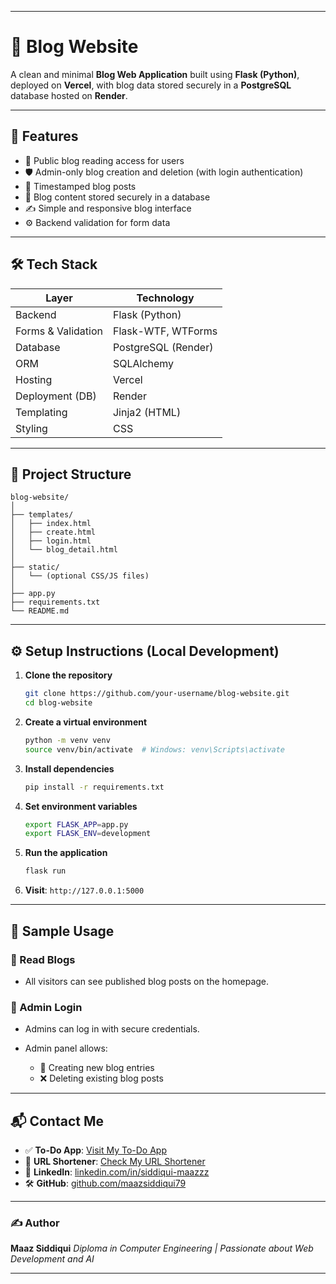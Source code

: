 
---

# 📝 Blog Website

A clean and minimal **Blog Web Application** built using **Flask (Python)**, deployed on **Vercel**, with blog data stored securely in a **PostgreSQL** database hosted on **Render**.

<!-- ---

## 🌐 Live Demo

👉 [Visit the Blog Website]() -->

---

## 🚀 Features

* 📰 Public blog reading access for users
* 🛡️ Admin-only blog creation and deletion (with login authentication)
* 📅 Timestamped blog posts
* 🧾 Blog content stored securely in a database
* ✍️ Simple and responsive blog interface
* ⚙️ Backend validation for form data

---

## 🛠️ Tech Stack

| Layer              | Technology          |
| ------------------ | ------------------- |
| Backend            | Flask (Python)      |
| Forms & Validation | Flask-WTF, WTForms  |
| Database           | PostgreSQL (Render) |
| ORM                | SQLAlchemy          |
| Hosting            | Vercel              |
| Deployment (DB)    | Render              |
| Templating         | Jinja2 (HTML)       |
| Styling            | CSS                 |

---

## 🧱 Project Structure

```
blog-website/
│
├── templates/
│   ├── index.html
│   ├── create.html
│   ├── login.html
│   └── blog_detail.html
│
├── static/
│   └── (optional CSS/JS files)
│
├── app.py
├── requirements.txt
└── README.md
```

---

## ⚙️ Setup Instructions (Local Development)

1. **Clone the repository**

   ```bash
   git clone https://github.com/your-username/blog-website.git
   cd blog-website
   ```

2. **Create a virtual environment**

   ```bash
   python -m venv venv
   source venv/bin/activate  # Windows: venv\Scripts\activate
   ```

3. **Install dependencies**

   ```bash
   pip install -r requirements.txt
   ```

4. **Set environment variables**

   ```bash
   export FLASK_APP=app.py
   export FLASK_ENV=development
   ```

5. **Run the application**

   ```bash
   flask run
   ```

6. **Visit**:
   `http://127.0.0.1:5000`

---

<!-- ## 📦 Deployment

### 🌍 Vercel (Frontend)

* Flask app deployed using Vercel’s Python template or custom configuration.

### 🗄️ Render (Database)

* PostgreSQL database hosted on [Render.com](https://render.com).
* Use the following format for your database URI:

  ```bash
  postgresql+psycopg2://username:password@host:port/database_name
  ```

--- -->

## 📑 Sample Usage

### 👀 Read Blogs

* All visitors can see published blog posts on the homepage.

### 🔐 Admin Login

* Admins can log in with secure credentials.
* Admin panel allows:

  * 📝 Creating new blog entries
  * ❌ Deleting existing blog posts

---

## 📬 Contact Me

* ✅ **To-Do App**: [Visit My To-Do App](https://go-todo-task.vercel.app/)
* 🔗 **URL Shortener**: [Check My URL Shortener](#)
* 💼 **LinkedIn**: [linkedin.com/in/siddiqui-maazzz](https://www.linkedin.com/in/siddiqui-maazzz/)
* 🛠️ **GitHub**: [github.com/maazsiddiqui79](https://github.com/maazsiddiqui79)

---

### ✍️ Author

**Maaz Siddiqui**
*Diploma in Computer Engineering | Passionate about Web Development and AI*

---
